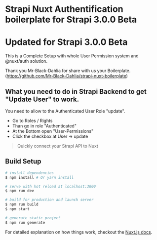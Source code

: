 # Strapi Nuxt Authentification boilerplate for Strapi 3.0.0 Beta
# Updated for Strapi 3.0.0 Beta

This is a Complete Setup with whole User Permission system and @nuxt/auth solution.

Thank you Mr-Black-Dahlia for share with us your Boilerplate. (https://github.com/Mr-Black-Dahlia/strapi-nuxt-boilerplate)

## What you need to do in Strapi Backend to get "Update User" to work.

You need to allow to the Authenticated User Role "update".
- Go to Roles / Rights
- Than go in role "Authenticated"
- At the Bottom open "User-Permissions"
- Click the checkbox at User -> update




> Quickly connect your Strapi API to Nuxt

## Build Setup

``` bash
# install dependencies
$ npm install # Or yarn install

# serve with hot reload at localhost:3000
$ npm run dev

# build for production and launch server
$ npm run build
$ npm start

# generate static project
$ npm run generate
```

For detailed explanation on how things work, checkout the [Nuxt.js docs](https://github.com/nuxt/nuxt.js).
